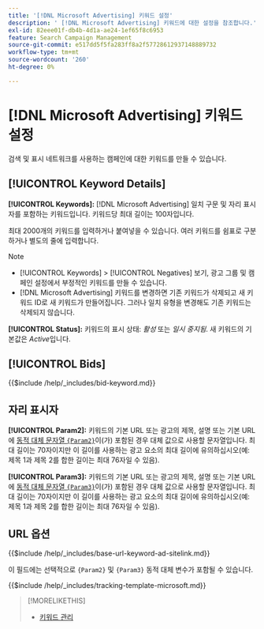 ```yaml
---
title: '[!DNL Microsoft Advertising] 키워드 설정'
description: ' [!DNL Microsoft Advertising] 키워드에 대한 설정을 참조합니다.'
exl-id: 82eee01f-db4b-4d1a-ae24-1ef65f8c6953
feature: Search Campaign Management
source-git-commit: e517dd5f5fa283ff8a2f57728612937148889732
workflow-type: tm+mt
source-wordcount: '260'
ht-degree: 0%

---
```


# [!DNL Microsoft Advertising] 키워드 설정

검색 및 표시 네트워크를 사용하는 캠페인에 대한 키워드를 만들 수 있습니다.

## [!UICONTROL Keyword Details]

**[!UICONTROL Keywords]:** [!DNL Microsoft Advertising] 일치 구문 및 자리 표시자를 포함하는 키워드입니다. 키워드당 최대 길이는 100자입니다.

최대 2000개의 키워드를 입력하거나 붙여넣을 수 있습니다. 여러 키워드를 쉼표로 구분하거나 별도의 줄에 입력합니다.

>[!NOTE]
>
>* [!UICONTROL Keywords] > [!UICONTROL Negatives] 보기, 광고 그룹 및 캠페인 설정에서 부정적인 키워드를 만들 수 있습니다.
>* [!DNL Microsoft Advertising] 키워드를 변경하면 기존 키워드가 삭제되고 새 키워드 ID로 새 키워드가 만들어집니다. 그러나 일치 유형을 변경해도 기존 키워드는 삭제되지 않습니다.

**[!UICONTROL Status]:** 키워드의 표시 상태: *활성* 또는 *일시 중지됨*. 새 키워드의 기본값은 *Active*&#x200B;입니다.

## [!UICONTROL Bids]

<!-- **[!UICONTROL Bid]:** -->

{{$include /help/_includes/bid-keyword.md}}

## 자리 표시자

**[!UICONTROL Param2]:** 키워드의 기본 URL 또는 광고의 제목, 설명 또는 기본 URL에 [동적 대체 문자열 `{Param2}`](https://help.bingads.microsoft.com/#apex/3/en/53079/0)이(가) 포함된 경우 대체 값으로 사용할 문자열입니다. 최대 길이는 70자이지만 이 길이를 사용하는 광고 요소의 최대 길이에 유의하십시오(예: 제목 1과 제목 2를 합한 길이는 최대 76자일 수 있음).

**[!UICONTROL Param3]:** 키워드의 기본 URL 또는 광고의 제목, 설명 또는 기본 URL에 [동적 대체 문자열 `{Param3}`](https://help.bingads.microsoft.com/#apex/3/en/53079/0)이(가) 포함된 경우 대체 값으로 사용할 문자열입니다. 최대 길이는 70자이지만 이 길이를 사용하는 광고 요소의 최대 길이에 유의하십시오(예: 제목 1과 제목 2를 합한 길이는 최대 76자일 수 있음).

## URL 옵션

<!-- **[!UICONTROL Base URl]:** -->

{{$include /help/_includes/base-url-keyword-ad-sitelink.md}}

이 필드에는 선택적으로 `{Param2}` 및 `{Param3}` 동적 대체 변수가 포함될 수 있습니다.

<!-- **[!UICONTROL Tracking Template]:** -->

{{$include /help/_includes/tracking-template-microsoft.md}}

>[!MORELIKETHIS]
>
>* [키워드 관리](/help/search-social-commerce/campaign-management/campaigns/keyword-manage.md)
